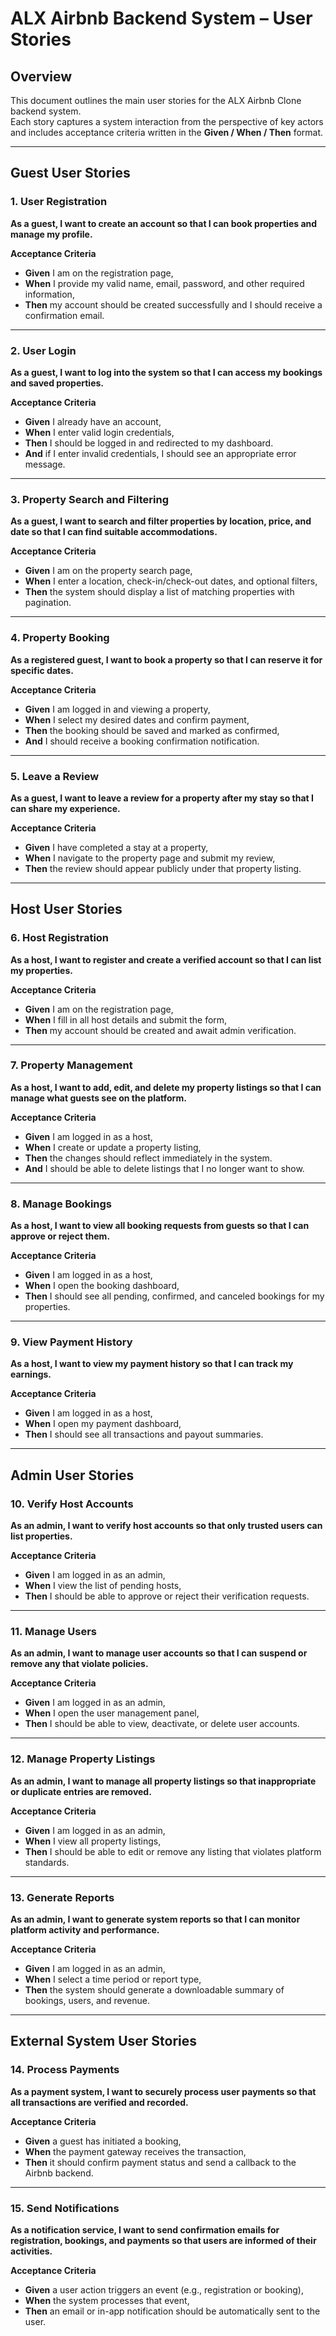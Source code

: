 # ALX Airbnb Backend System – User Stories

## Overview
This document outlines the main user stories for the ALX Airbnb Clone backend system.  
Each story captures a system interaction from the perspective of key actors and includes acceptance criteria written in the **Given / When / Then** format.

---

## Guest User Stories

### 1. User Registration
**As a guest, I want to create an account so that I can book properties and manage my profile.**

**Acceptance Criteria**
- **Given** I am on the registration page,  
- **When** I provide my valid name, email, password, and other required information,  
- **Then** my account should be created successfully and I should receive a confirmation email.

---

### 2. User Login
**As a guest, I want to log into the system so that I can access my bookings and saved properties.**

**Acceptance Criteria**
- **Given** I already have an account,  
- **When** I enter valid login credentials,  
- **Then** I should be logged in and redirected to my dashboard.  
- **And** if I enter invalid credentials, I should see an appropriate error message.

---

### 3. Property Search and Filtering
**As a guest, I want to search and filter properties by location, price, and date so that I can find suitable accommodations.**

**Acceptance Criteria**
- **Given** I am on the property search page,  
- **When** I enter a location, check-in/check-out dates, and optional filters,  
- **Then** the system should display a list of matching properties with pagination.

---

### 4. Property Booking
**As a registered guest, I want to book a property so that I can reserve it for specific dates.**

**Acceptance Criteria**
- **Given** I am logged in and viewing a property,  
- **When** I select my desired dates and confirm payment,  
- **Then** the booking should be saved and marked as confirmed,  
- **And** I should receive a booking confirmation notification.

---

### 5. Leave a Review
**As a guest, I want to leave a review for a property after my stay so that I can share my experience.**

**Acceptance Criteria**
- **Given** I have completed a stay at a property,  
- **When** I navigate to the property page and submit my review,  
- **Then** the review should appear publicly under that property listing.

---

## Host User Stories

### 6. Host Registration
**As a host, I want to register and create a verified account so that I can list my properties.**

**Acceptance Criteria**
- **Given** I am on the registration page,  
- **When** I fill in all host details and submit the form,  
- **Then** my account should be created and await admin verification.

---

### 7. Property Management
**As a host, I want to add, edit, and delete my property listings so that I can manage what guests see on the platform.**

**Acceptance Criteria**
- **Given** I am logged in as a host,  
- **When** I create or update a property listing,  
- **Then** the changes should reflect immediately in the system.  
- **And** I should be able to delete listings that I no longer want to show.

---

### 8. Manage Bookings
**As a host, I want to view all booking requests from guests so that I can approve or reject them.**

**Acceptance Criteria**
- **Given** I am logged in as a host,  
- **When** I open the booking dashboard,  
- **Then** I should see all pending, confirmed, and canceled bookings for my properties.

---

### 9. View Payment History
**As a host, I want to view my payment history so that I can track my earnings.**

**Acceptance Criteria**
- **Given** I am logged in as a host,  
- **When** I open my payment dashboard,  
- **Then** I should see all transactions and payout summaries.

---

## Admin User Stories

### 10. Verify Host Accounts
**As an admin, I want to verify host accounts so that only trusted users can list properties.**

**Acceptance Criteria**
- **Given** I am logged in as an admin,  
- **When** I view the list of pending hosts,  
- **Then** I should be able to approve or reject their verification requests.

---

### 11. Manage Users
**As an admin, I want to manage user accounts so that I can suspend or remove any that violate policies.**

**Acceptance Criteria**
- **Given** I am logged in as an admin,  
- **When** I open the user management panel,  
- **Then** I should be able to view, deactivate, or delete user accounts.

---

### 12. Manage Property Listings
**As an admin, I want to manage all property listings so that inappropriate or duplicate entries are removed.**

**Acceptance Criteria**
- **Given** I am logged in as an admin,  
- **When** I view all property listings,  
- **Then** I should be able to edit or remove any listing that violates platform standards.

---

### 13. Generate Reports
**As an admin, I want to generate system reports so that I can monitor platform activity and performance.**

**Acceptance Criteria**
- **Given** I am logged in as an admin,  
- **When** I select a time period or report type,  
- **Then** the system should generate a downloadable summary of bookings, users, and revenue.

---

## External System User Stories

### 14. Process Payments
**As a payment system, I want to securely process user payments so that all transactions are verified and recorded.**

**Acceptance Criteria**
- **Given** a guest has initiated a booking,  
- **When** the payment gateway receives the transaction,  
- **Then** it should confirm payment status and send a callback to the Airbnb backend.

---

### 15. Send Notifications
**As a notification service, I want to send confirmation emails for registration, bookings, and payments so that users are informed of their activities.**

**Acceptance Criteria**
- **Given** a user action triggers an event (e.g., registration or booking),  
- **When** the system processes that event,  
- **Then** an email or in-app notification should be automatically sent to the user.
